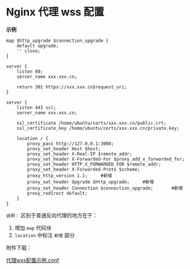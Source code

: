 # Nginx 代理 wss 配置

**示例**

```nginx
map $http_upgrade $connection_upgrade {
    default upgrade;
    '' close;
}

server {
	listen 80;
	server_name xxx.xxx.cn;

	return 301 https://xxx.xxx.cn$request_uri;
}

server {
	listen 443 ssl;
	server_name xxx.xxx.cn;

	ssl_certificate /home/ubuntu/certs/xxx.xxx.cn/public.crt;
	ssl_certificate_key /home/ubuntu/certs/xxx.xxx.cn/private.key;
	
	location / {
		proxy_pass http://127.0.0.1:3000;
		proxy_set_header Host $host;
		proxy_set_header X-Real-IP $remote_addr;
		proxy_set_header X-Forwarded-For $proxy_add_x_forwarded_for;
		proxy_set_header HTTP_X_FORWARDED_FOR $remote_addr;
		proxy_set_header X-Forwarded-Proto $scheme;
		proxy_http_version 1.1;     #新增
		proxy_set_header Upgrade $http_upgrade;     #新增
		proxy_set_header Connection $connection_upgrade;       #新增
		proxy_redirect default;
    }
}
```

`说明：` 区别于普通反向代理的地方在于：

1. 增加 `map` 代码块
2. `location` 中标注 `新增` 部分

附件下载： 

[代理wss配置示例.conf](./assets/files/代理wss配置示例.conf)
